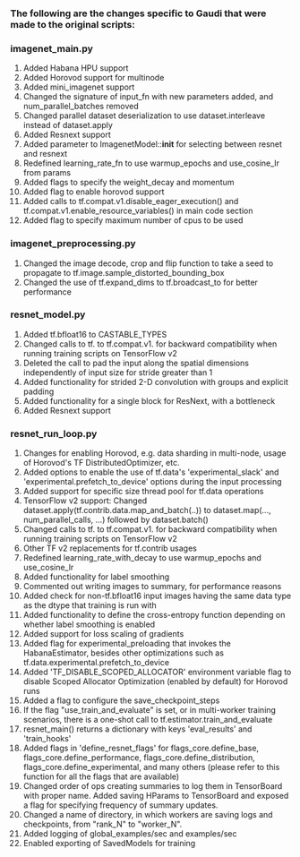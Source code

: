 
### The following are the changes specific to Gaudi that were made to the original scripts:

### imagenet\_main.py

1. Added Habana HPU support
2. Added Horovod support for multinode
3. Added mini_imagenet support
4. Changed the signature of input_fn with new parameters added, and num_parallel_batches removed
5. Changed parallel dataset deserialization to use dataset.interleave instead of dataset.apply
6. Added Resnext support
7. Added parameter to ImagenetModel::__init__ for selecting between resnet and resnext
8. Redefined learning_rate_fn to use warmup_epochs and use_cosine_lr from params
9. Added flags to specify the weight_decay and momentum
10. Added flag to enable horovod support
11. Added calls to tf.compat.v1.disable_eager_execution() and tf.compat.v1.enable_resource_variables() in main code section
12. Added flag to specify maximum number of cpus to be used

### imagenet\_preprocessing.py

1. Changed the image decode, crop and flip function to take a seed to propagate to tf.image.sample_distorted_bounding_box
2. Changed the use of tf.expand_dims to tf.broadcast_to for better performance

### resnet\_model.py

1. Added tf.bfloat16 to CASTABLE_TYPES
2. Changed calls to tf.<api> to tf.compat.v1.<api> for backward compatibility when running training scripts on TensorFlow v2
3. Deleted the call to pad the input along the spatial dimensions independently of input size for stride greater than 1
4. Added functionality for strided 2-D convolution with groups and explicit padding
5. Added functionality for a single block for ResNext, with a bottleneck
6. Added Resnext support

### resnet\_run\_loop.py

1. Changes for enabling Horovod, e.g. data sharding in multi-node, usage of Horovod's TF DistributedOptimizer, etc.
2. Added options to enable the use of tf.data's 'experimental_slack' and 'experimental.prefetch_to_device' options during the input processing
3. Added support for specific size thread pool for tf.data operations
4. TensorFlow v2 support: Changed dataset.apply(tf.contrib.data.map_and_batch(..)) to dataset.map(..., num_parallel_calls, ...) followed by dataset.batch()
5. Changed calls to tf.<api> to tf.compat.v1.<api> for backward compatibility when running training scripts on TensorFlow v2
6. Other TF v2 replacements for tf.contrib usages
7. Redefined learning_rate_with_decay to use warmup_epochs and use_cosine_lr
8. Added functionality for label smoothing
9. Commented out writing images to summary, for performance reasons
10. Added check for non-tf.bfloat16 input images having the same data type as the dtype that training is run with
11. Added functionality to define the cross-entropy function depending on whether label smoothing is enabled
12. Added support for loss scaling of gradients
13. Added flag for experimental_preloading that invokes the HabanaEstimator, besides other optimizations such as tf.data.experimental.prefetch_to_device
14. Added 'TF_DISABLE_SCOPED_ALLOCATOR' environment variable flag to disable Scoped Allocator Optimization (enabled by default) for Horovod runs
15. Added a flag to configure the save_checkpoint_steps
16. If the flag "use_train_and_evaluate" is set, or in multi-worker training scenarios, there is a one-shot call to tf.estimator.train_and_evaluate
17. resnet_main() returns a dictionary with keys 'eval_results' and 'train_hooks'
18. Added flags in 'define_resnet_flags' for flags_core.define_base, flags_core.define_performance, flags_core.define_distribution, flags_core.define_experimental, and many others (please refer to this function for all the flags that are available)
19. Changed order of ops creating summaries to log them in TensorBoard with proper name. Added saving HParams to TensorBoard and exposed a flag for specifying frequency of summary updates.
20. Changed a name of directory, in which workers are saving logs and checkpoints, from "rank_N" to "worker_N".
21. Added logging of global_examples/sec and examples/sec
22. Enabled exporting of SavedModels for training


